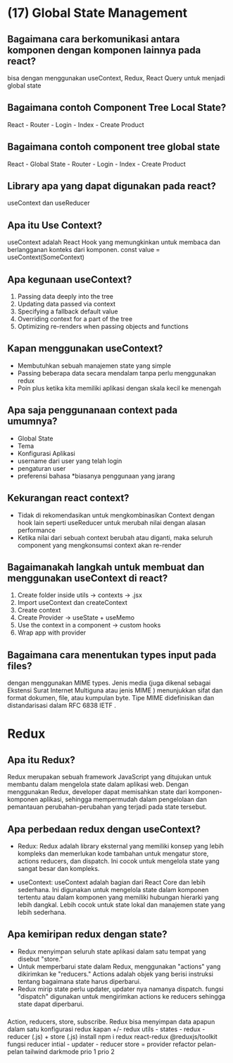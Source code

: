 # (17) Global State Management

## Bagaimana cara berkomunikasi antara komponen dengan komponen lainnya pada react?

bisa dengan menggunakan useContext, Redux, React Query untuk menjadi global state

## Bagaimana contoh Component Tree Local State?

React -
Router -
Login - Index - Create Product

## Bagaimana contoh component tree global state

React -
Global State -
Router -
Login - Index - Create Product

## Library apa yang dapat digunakan pada react?

useContext dan useReducer

## Apa itu Use Context?

useContext adalah React Hook yang memungkinkan untuk membaca dan berlangganan konteks dari komponen.
const value = useContext(SomeContext)

## Apa kegunaan useContext?

1. Passing data deeply into the tree
2. Updating data passed via context
3. Specifying a fallback default value
4. Overriding context for a part of the tree
5. Optimizing re-renders when passing objects and functions

## Kapan menggunakan useContext?

- Membutuhkan sebuah manajemen state yang simple
- Passing beberapa data secara mendalam tanpa perlu menggunakan redux
- Poin plus ketika kita memiliki aplikasi dengan skala kecil ke menengah

## Apa saja penggunanaan context pada umumnya?

- Global State
- Tema
- Konfigurasi Aplikasi
- username dari user yang telah login
- pengaturan user
- preferensi bahasa
  \*biasanya penggunaan yang jarang

## Kekurangan react context?

- Tidak di rekomendasikan untuk mengkombinasikan Context dengan hook lain seperti useReducer untuk merubah nilai dengan alasan performance
- Ketika nilai dari sebuah context berubah atau diganti, maka seluruh component yang mengkonsumsi context akan re-render

## Bagaimanakah langkah untuk membuat dan menggunakan useContext di react?

1. Create folder inside utils -> contexts -> .jsx
2. Import useContext dan createContext
3. Create context
4. Create Provider -> useState + useMemo
5. Use the context in a component -> custom hooks
6. Wrap app with provider

## Bagaimana cara menentukan types input pada files?

dengan menggunakan MIME types. Jenis media (juga dikenal sebagai Ekstensi Surat Internet Multiguna atau jenis MIME ) menunjukkan sifat dan format dokumen, file, atau kumpulan byte. Tipe MIME didefinisikan dan distandarisasi dalam RFC 6838 IETF .

# Redux

## Apa itu Redux?

Redux merupakan sebuah framework JavaScript yang ditujukan untuk membantu dalam mengelola state dalam aplikasi web. Dengan menggunakan Redux, developer dapat memisahkan state dari komponen-komponen aplikasi, sehingga mempermudah dalam pengelolaan dan pemantauan perubahan-perubahan yang terjadi pada state tersebut.

## Apa perbedaan redux dengan useContext?

- Redux: Redux adalah library eksternal yang memiliki konsep yang lebih kompleks dan memerlukan kode tambahan untuk mengatur store, actions reducers, dan dispatch. Ini cocok untuk mengelola state yang sangat besar dan kompleks.

- useContext: useContext adalah bagian dari React Core dan lebih sederhana. Ini digunakan untuk mengelola state dalam komponen tertentu atau dalam komponen yang memiliki hubungan hierarki yang lebih dangkal. Lebih cocok untuk state lokal dan manajemen state yang lebih sederhana.

## Apa kemiripan redux dengan state?
- Redux menyimpan seluruh state aplikasi dalam satu tempat yang disebut "store."
- Untuk memperbarui state dalam Redux, menggunakan "actions" yang dikirimkan ke "reducers." Actions adalah objek yang berisi instruksi tentang bagaimana state harus diperbarui.
- Redux mirip state perlu updater, updater nya namanya dispatch. fungsi "dispatch" digunakan untuk mengirimkan actions ke reducers sehingga state dapat diperbarui.

###

Action, reducers, store, subscribe.
Redux bisa menyimpan data apapun dalam satu konfigurasi redux
kapan
+/- redux
utils - states - redux - reducer (.js) + store (.js)
install npm i redux react-redux @reduxjs/toolkit
fungsi reducer
intial - updater - reducer
store = provider
refactor pelan-pelan
tailwind darkmode
prio 1
prio 2
